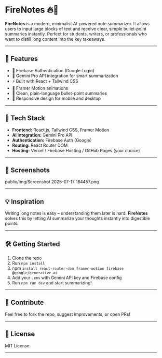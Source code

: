 # FireNotes 🔥📝

**FireNotes** is a modern, minimalist AI-powered note summarizer. It allows users to input large blocks of text and receive clear, simple bullet-point summaries instantly. Perfect for students, writers, or professionals who want to distill long content into the key takeaways.

---

## 🚀 Features

- 🔐 Firebase Authentication (Google Login)
- 📝 Gemini Pro API integration for smart summarization
- ⚡ Built with React + Tailwind CSS
- 🎯 Framer Motion animations
- 🧠 Clean, plain-language bullet-point summaries
- 📱 Responsive design for mobile and desktop

---

## 🧰 Tech Stack

- **Frontend:** React.js, Tailwind CSS, Framer Motion
- **AI Integration:** Gemini Pro API
- **Authentication:** Firebase Auth (Google)
- **Routing:** React Router DOM
- **Hosting:** Vercel / Firebase Hosting / GitHub Pages (your choice)

---

## 📸 Screenshots

public/img/Screenshot 2025-07-17 184457.png 

---

## 💡 Inspiration

Writing long notes is easy – understanding them later is hard. **FireNotes** solves this by letting AI summarize your thoughts instantly into digestible points.

---

## 🛠️ Getting Started

1. Clone the repo
2. Run `npm install`
3. npm `install react-router-dom framer-motion firebase @google/generative-ai`
4. Add your `.env` with Gemini API key and Firebase config
5. Run `npm run dev` and start summarizing!

---

## 🤝 Contribute

Feel free to fork the repo, suggest improvements, or open PRs!

---

## 📄 License

MIT License

---

